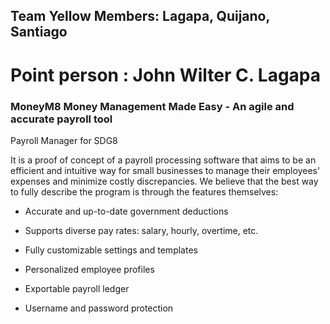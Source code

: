 ## Team Yellow Members: Lagapa, Quijano, Santiago 
# Point person : John Wilter C. Lagapa

### MoneyM8 Money Management Made Easy - An agile and accurate payroll tool

Payroll Manager for SDG8 

It is a proof of concept of a payroll processing software that aims to be an efficient and intuitive way for small businesses to manage their employees' expenses and minimize costly discrepancies. We believe that the best way to fully describe the program is through the features themselves: 

* Accurate and up-to-date government deductions

* Supports diverse pay rates: salary, hourly, overtime, etc.

* Fully customizable settings and templates

* Personalized employee profiles

* Exportable payroll ledger

* Username and password protection
